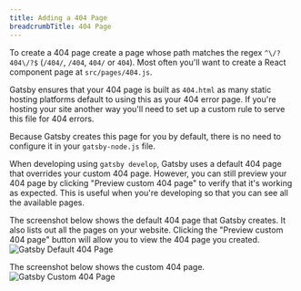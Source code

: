 ```yaml
---
title: Adding a 404 Page
breadcrumbTitle: 404 Page
---
```


To create a 404 page create a page whose path matches the regex `^\/?404\/?$` (`/404/`, `/404`, `404/` or `404`). Most often you'll want to create a React component page at `src/pages/404.js`.

Gatsby ensures that your 404 page is built as `404.html` as many static hosting platforms default to using this as your 404 error page. If you're hosting your site another way you'll need to set up a custom rule to serve this file for 404 errors.

Because Gatsby creates this page for you by default, there is no need to configure it in your `gatsby-node.js` file.

When developing using `gatsby develop`, Gatsby uses a default 404 page that overrides your custom 404 page. However, you can still preview your 404 page by clicking "Preview custom 404 page" to verify that it's working as expected. This is useful when you're developing so that you can see all the available pages.

The screenshot below shows the default 404 page that Gatsby creates. It also lists out all the pages on your website. Clicking the "Preview custom 404 page" button will allow you to view the 404 page you created.
![Gatsby Default 404 Page](./images/gatsby-default-404.png)

The screenshot below shows the custom 404 page.
![Gatsby Custom 404 Page](./images/gatsby-custom-404.png)
